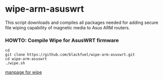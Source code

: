 # wipe-arm-asuswrt
This script downloads and compiles all packages needed for adding secure file wiping capability of magnetic media to Asus ARM routers.

### HOWTO: Compile Wipe for AsusWRT firmware
```
cd
git clone https://github.com/blackfuel/wipe-arm-asuswrt.git
cd wipe-arm-asuswrt
./wipe.sh
```

[manpage for wipe](https://github.com/blackfuel/wipe-arm-asuswrt/blob/master/wipe.md)
